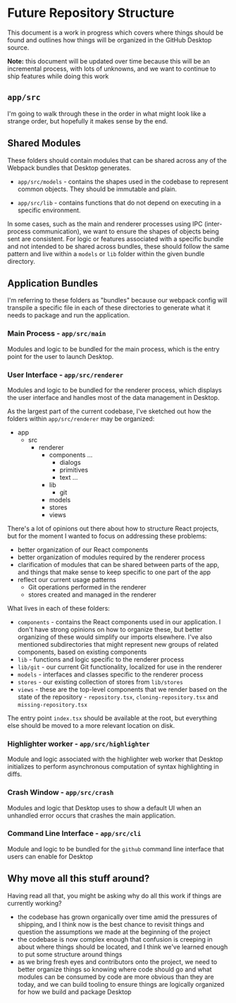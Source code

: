 # Future Repository Structure

This document is a work in progress which covers where things should be found and
outlines how things will be organized in the GitHub Desktop source.

**Note:** this document will be updated over time because this will be an
incremental process, with lots of unknowns, and we want to continue to ship
features while doing this work

## `app/src`

I'm going to walk through these in the order in what might look like a strange
order, but hopefully it makes sense by the end.

## Shared Modules

These folders should contain modules that can be shared across any of the
Webpack bundles that Desktop generates.

 - `app/src/models` - contains the shapes used in the codebase to represent
common objects. They should be immutable and plain.

 - `app/src/lib` - contains functions that do not depend on executing in a
 specific environment.

In some cases, such as the main and renderer processes using IPC (inter-process
communication), we want to ensure the shapes of objects being sent are
consistent. For logic or features associated with a specific bundle and not
intended to be shared across bundles, these should follow the same pattern and
live within a `models` or `lib` folder within the given bundle directory.

## Application Bundles

I'm referring to these folders as "bundles" because our webpack config will
transpile a specific file in each of these directories to generate what it
needs to package and run the application.

### Main Process - `app/src/main`

Modules and logic to be bundled for the main process, which is the entry point
for the user to launch Desktop.

### User Interface - `app/src/renderer`

Modules and logic to be bundled for the renderer process, which displays the
user interface and handles most of the data management in Desktop.

As the largest part of the current codebase, I've sketched out how the folders
within `app/src/renderer` may be organized:

 - app
    - src
       - renderer
          - components
            ... 
            - dialogs
            - primitives
            - text
            ...
          - lib
             - git
          - models
          - stores
          - views

There's a lot of opinions out there about how to structure React projects, but
for the moment I wanted to focus on addressing these problems:

 - better organization of our React components
 - better organization of modules required by the renderer process
 - clarification of modules that can be shared between parts of the app, and
   things that make sense to keep specific to one part of the app
 - reflect our current usage patterns
    - Git operations performed in the renderer
    - stores created and managed in the renderer

What lives in each of these folders:

 - `components` - contains the React components used in our application. I don't
   have strong opinions on how to organize these, but better organizing of these
   would simplify our imports elsewhere. I've also mentioned subdirectories that
   might represent new groups of related components, based on existing components
 - `lib` - functions and logic specific to the renderer process
 - `lib/git` - our current Git functionality, localized for use in the renderer
 - `models` - interfaces and classes specific to the renderer process
 - `stores` - our existing collection of stores from `lib/stores`
 - `views` - these are the top-level components that we render based on the state
   of the repository - `repository.tsx`, `cloning-repository.tsx` and 
   `missing-repository.tsx`

The entry point `index.tsx` should be available at the root, but everything else
should be moved to a more relevant location on disk.

### Highlighter worker - `app/src/highlighter`

Module and logic associated with the highlighter web worker that Desktop
initializes to perform asynchronous computation of syntax highlighting in diffs.

### Crash Window - `app/src/crash`

Modules and logic that Desktop uses to show a default UI when an unhandled error
occurs that crashes the main application.

### Command Line Interface - `app/src/cli`

Module and logic to be bundled for the `github` command line interface that
users can enable for Desktop

## Why move all this stuff around?

Having read all that, you might be asking why do all this work if things are
currently working?

 - the codebase has grown organically over time amid the pressures of shipping,
   and I think now is the best chance to revisit things and question the
   assumptions we made at the beginning of the project
 - the codebase is now complex enough that confusion is creeping in about
   where things should be located, and I think we've learned enough to put some
   structure around things
 - as we bring fresh eyes and contributors onto the project, we need to better
   organize things so knowing where code should go and what modules can be
   consumed by code are more obvious than they are today, and we can build
   tooling to ensure things are logically organized for how we build and package
   Desktop
